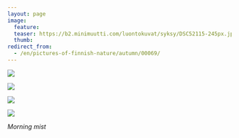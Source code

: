 ```yaml
---
layout: page
image:
  feature:
  teaser: https://b2.minimuutti.com/luontokuvat/syksy/DSC52115-245px.jpg
  thumb:
redirect_from:
  - /en/pictures-of-finnish-nature/autumn/00069/
---
```


![](https://b2.minimuutti.com/luontokuvat/syksy/DSC52105-800px.jpg)

![](https://b2.minimuutti.com/luontokuvat/syksy/DSC52115-800px.jpg)

![](https://b2.minimuutti.com/luontokuvat/syksy/DSC52136-800px.jpg)

![](https://b2.minimuutti.com/luontokuvat/syksy/DSC52139-800px.jpg)

*Morning mist*
